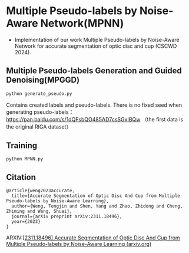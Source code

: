 # Multiple Pseudo-labels by Noise-Aware Network(MPNN)

- Implementation of our work Multiple Pseudo-labels by Noise-Aware Network for accurate segmentation of optic disc and cup (CSCWD 2024).

## Multiple Pseudo-labels Generation and Guided Denoising(MPGGD)

```python
python generate_pseudo.py
```

Contains created labels and pseudo-labels. There is no fixed seed when generating pseudo-labels：https://pan.baidu.com/s/1dQFsbQO485AD7csSGxIBQw （the first data is the original RIGA dataset）

## Training

```
python MPNN.py
```

## Citation

```
@article{weng2023accurate,
  title={Accurate Segmentation of Optic Disc And Cup from Multiple Pseudo-labels by Noise-Aware Learning},
  author={Weng, Tengjin and Shen, Yang and Zhao, Zhidong and Cheng, Zhiming and Wang, Shuai},
  journal={arXiv preprint arXiv:2311.18496},
  year={2023}
}
```

ARXIV:[[2311.18496\] Accurate Segmentation of Optic Disc And Cup from Multiple Pseudo-labels by Noise-Aware Learning (arxiv.org)](https://arxiv.org/abs/2311.18496)

